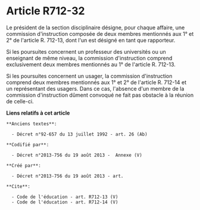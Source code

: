 # Article R712-32

Le président de la section disciplinaire désigne, pour chaque affaire, une commission d'instruction composée de deux membres
mentionnés aux 1° et 2° de l'article R. 712-13, dont l'un est désigné en tant que rapporteur. 

Si les poursuites concernent un professeur des universités ou un enseignant de même niveau, la commission d'instruction
comprend exclusivement deux membres mentionnés au 1° de l'article R. 712-13. 

Si les poursuites concernent un usager, la commission d'instruction comprend deux membres mentionnés aux 1° et 2° de
l'article R. 712-14 et un représentant des usagers. Dans ce cas, l'absence d'un membre de la commission d'instruction dûment
convoqué ne fait pas obstacle à la réunion de celle-ci.

**Liens relatifs à cet article**

	**Anciens textes**:

	  - Décret n°92-657 du 13 juillet 1992 - art. 26 (Ab)

	**Codifié par**:

	  - Décret n°2013-756 du 19 août 2013 -  Annexe (V)

	**Créé par**:

	  - Décret n°2013-756 du 19 août 2013 - art.

	**Cite**:

	  - Code de l'éducation - art. R712-13 (V)
	  - Code de l'éducation - art. R712-14 (V)

